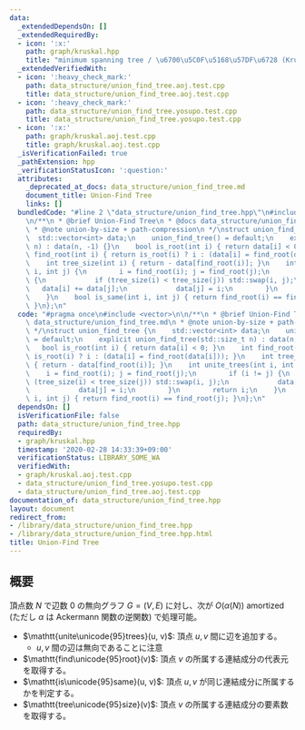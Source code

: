 ```yaml
---
data:
  _extendedDependsOn: []
  _extendedRequiredBy:
  - icon: ':x:'
    path: graph/kruskal.hpp
    title: "minimum spanning tree / \u6700\u5C0F\u5168\u57DF\u6728 (Kruskal's method)"
  _extendedVerifiedWith:
  - icon: ':heavy_check_mark:'
    path: data_structure/union_find_tree.aoj.test.cpp
    title: data_structure/union_find_tree.aoj.test.cpp
  - icon: ':heavy_check_mark:'
    path: data_structure/union_find_tree.yosupo.test.cpp
    title: data_structure/union_find_tree.yosupo.test.cpp
  - icon: ':x:'
    path: graph/kruskal.aoj.test.cpp
    title: graph/kruskal.aoj.test.cpp
  _isVerificationFailed: true
  _pathExtension: hpp
  _verificationStatusIcon: ':question:'
  attributes:
    _deprecated_at_docs: data_structure/union_find_tree.md
    document_title: Union-Find Tree
    links: []
  bundledCode: "#line 2 \"data_structure/union_find_tree.hpp\"\n#include <vector>\n\
    \n/**\n * @brief Union-Find Tree\n * @docs data_structure/union_find_tree.md\n\
    \ * @note union-by-size + path-compression\n */\nstruct union_find_tree {\n  \
    \  std::vector<int> data;\n    union_find_tree() = default;\n    explicit union_find_tree(std::size_t\
    \ n) : data(n, -1) {}\n    bool is_root(int i) { return data[i] < 0; }\n    int\
    \ find_root(int i) { return is_root(i) ? i : (data[i] = find_root(data[i])); }\n\
    \    int tree_size(int i) { return - data[find_root(i)]; }\n    int unite_trees(int\
    \ i, int j) {\n        i = find_root(i); j = find_root(j);\n        if (i != j)\
    \ {\n            if (tree_size(i) < tree_size(j)) std::swap(i, j);\n         \
    \   data[i] += data[j];\n            data[j] = i;\n        }\n        return i;\n\
    \    }\n    bool is_same(int i, int j) { return find_root(i) == find_root(j);\
    \ }\n};\n"
  code: "#pragma once\n#include <vector>\n\n/**\n * @brief Union-Find Tree\n * @docs\
    \ data_structure/union_find_tree.md\n * @note union-by-size + path-compression\n\
    \ */\nstruct union_find_tree {\n    std::vector<int> data;\n    union_find_tree()\
    \ = default;\n    explicit union_find_tree(std::size_t n) : data(n, -1) {}\n \
    \   bool is_root(int i) { return data[i] < 0; }\n    int find_root(int i) { return\
    \ is_root(i) ? i : (data[i] = find_root(data[i])); }\n    int tree_size(int i)\
    \ { return - data[find_root(i)]; }\n    int unite_trees(int i, int j) {\n    \
    \    i = find_root(i); j = find_root(j);\n        if (i != j) {\n            if\
    \ (tree_size(i) < tree_size(j)) std::swap(i, j);\n            data[i] += data[j];\n\
    \            data[j] = i;\n        }\n        return i;\n    }\n    bool is_same(int\
    \ i, int j) { return find_root(i) == find_root(j); }\n};\n"
  dependsOn: []
  isVerificationFile: false
  path: data_structure/union_find_tree.hpp
  requiredBy:
  - graph/kruskal.hpp
  timestamp: '2020-02-28 14:33:39+09:00'
  verificationStatus: LIBRARY_SOME_WA
  verifiedWith:
  - graph/kruskal.aoj.test.cpp
  - data_structure/union_find_tree.yosupo.test.cpp
  - data_structure/union_find_tree.aoj.test.cpp
documentation_of: data_structure/union_find_tree.hpp
layout: document
redirect_from:
- /library/data_structure/union_find_tree.hpp
- /library/data_structure/union_find_tree.hpp.html
title: Union-Find Tree
---
```

## 概要

頂点数 $N$ で辺数 $0$ の無向グラフ $G = (V, E)$ に対し、次が $O(\alpha(N))$ amortized (ただし $\alpha$ は Ackermann 関数の逆関数) で処理可能。

-   $\mathtt{unite\unicode{95}trees}(u, v)$: 頂点 $u, v$ 間に辺を追加する。
    -   $u, v$ 間の辺は無向であることに注意
-   $\mathtt{find\unicode{95}root}(v)$: 頂点 $v$ の所属する連結成分の代表元を取得する。
-   $\mathtt{is\unicode{95}same}(u, v)$: 頂点 $u, v$ が同じ連結成分に所属するかを判定する。
-   $\mathtt{tree\unicode{95}size}(v)$: 頂点 $v$ の所属する連結成分の要素数を取得する。
